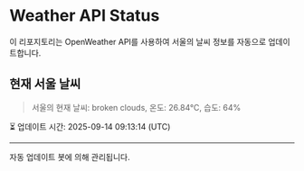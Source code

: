 
# Weather API Status

이 리포지토리는 OpenWeather API를 사용하여 서울의 날씨 정보를 자동으로 업데이트합니다.

## 현재 서울 날씨
> 서울의 현재 날씨: broken clouds, 온도: 26.84°C, 습도: 64%

⏳ 업데이트 시간: 2025-09-14 09:13:14 (UTC)

---
자동 업데이트 봇에 의해 관리됩니다.
